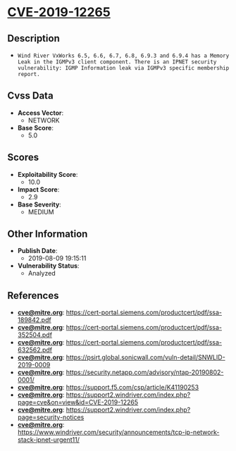 
# [CVE-2019-12265](https://cert-portal.siemens.com/productcert/pdf/ssa-189842.pdf)

## Description

- `Wind River VxWorks 6.5, 6.6, 6.7, 6.8, 6.9.3 and 6.9.4 has a Memory Leak in the IGMPv3 client component. There is an IPNET security vulnerability: IGMP Information leak via IGMPv3 specific membership report.`

## Cvss Data

- **Access Vector**:
  - NETWORK
- **Base Score**:
  - 5.0

## Scores

- **Exploitability Score**:
  - 10.0
- **Impact Score**:
  - 2.9
- **Base Severity**:
  - MEDIUM

## Other Information

- **Publish Date**:
  - 2019-08-09 19:15:11
- **Vulnerability Status**:
  - Analyzed

## References

- **cve@mitre.org**: https://cert-portal.siemens.com/productcert/pdf/ssa-189842.pdf
- **cve@mitre.org**: https://cert-portal.siemens.com/productcert/pdf/ssa-352504.pdf
- **cve@mitre.org**: https://cert-portal.siemens.com/productcert/pdf/ssa-632562.pdf
- **cve@mitre.org**: https://psirt.global.sonicwall.com/vuln-detail/SNWLID-2019-0009
- **cve@mitre.org**: https://security.netapp.com/advisory/ntap-20190802-0001/
- **cve@mitre.org**: https://support.f5.com/csp/article/K41190253
- **cve@mitre.org**: https://support2.windriver.com/index.php?page=cve&on=view&id=CVE-2019-12265
- **cve@mitre.org**: https://support2.windriver.com/index.php?page=security-notices
- **cve@mitre.org**: https://www.windriver.com/security/announcements/tcp-ip-network-stack-ipnet-urgent11/
